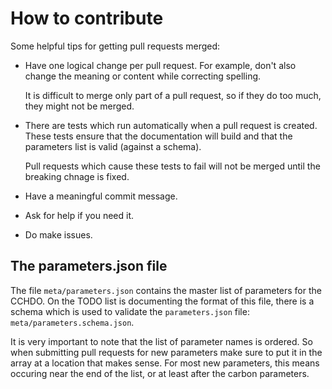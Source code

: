 # How to contribute

Some helpful tips for getting pull requests merged:

* Have one logical change per pull request. For example, don't also
    change the meaning or content while correcting spelling.

    It is difficult to merge only part of a pull request, so if they do
    too much, they might not be merged.

* There are tests which run automatically when a pull request is
    created. These tests ensure that the documentation will build and that
    the parameters list is valid (against a schema).
    
    Pull requests which cause these tests to fail will not be merged
    until the breaking chnage is fixed.

* Have a meaningful commit message. 
* Ask for help if you need it.
* Do make issues.


## The parameters.json file

The file `meta/parameters.json` contains the master list of parameters
for the CCHDO. On the TODO list is documenting the format of this file,
there is a schema which is used to validate the `parameters.json` file:
`meta/parameters.schema.json`.

It is very important to note that the list of parameter names is
ordered. So when submitting pull requests for new parameters make sure
to put it in the array at a location that makes sense. For most new
parameters, this means occuring near the end of the list, or at least
after the carbon parameters.
